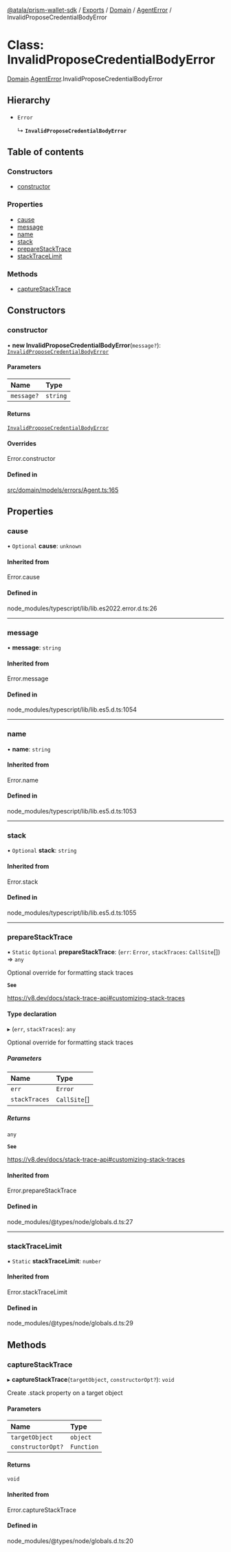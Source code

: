[@atala/prism-wallet-sdk](../README.md) / [Exports](../modules.md) / [Domain](../modules/Domain.md) / [AgentError](../modules/Domain.AgentError.md) / InvalidProposeCredentialBodyError

# Class: InvalidProposeCredentialBodyError

[Domain](../modules/Domain.md).[AgentError](../modules/Domain.AgentError.md).InvalidProposeCredentialBodyError

## Hierarchy

- `Error`

  ↳ **`InvalidProposeCredentialBodyError`**

## Table of contents

### Constructors

- [constructor](Domain.AgentError.InvalidProposeCredentialBodyError.md#constructor)

### Properties

- [cause](Domain.AgentError.InvalidProposeCredentialBodyError.md#cause)
- [message](Domain.AgentError.InvalidProposeCredentialBodyError.md#message)
- [name](Domain.AgentError.InvalidProposeCredentialBodyError.md#name)
- [stack](Domain.AgentError.InvalidProposeCredentialBodyError.md#stack)
- [prepareStackTrace](Domain.AgentError.InvalidProposeCredentialBodyError.md#preparestacktrace)
- [stackTraceLimit](Domain.AgentError.InvalidProposeCredentialBodyError.md#stacktracelimit)

### Methods

- [captureStackTrace](Domain.AgentError.InvalidProposeCredentialBodyError.md#capturestacktrace)

## Constructors

### constructor

• **new InvalidProposeCredentialBodyError**(`message?`): [`InvalidProposeCredentialBodyError`](Domain.AgentError.InvalidProposeCredentialBodyError.md)

#### Parameters

| Name | Type |
| :------ | :------ |
| `message?` | `string` |

#### Returns

[`InvalidProposeCredentialBodyError`](Domain.AgentError.InvalidProposeCredentialBodyError.md)

#### Overrides

Error.constructor

#### Defined in

[src/domain/models/errors/Agent.ts:165](https://github.com/input-output-hk/atala-prism-wallet-sdk-ts/blob/47ec1c8/src/domain/models/errors/Agent.ts#L165)

## Properties

### cause

• `Optional` **cause**: `unknown`

#### Inherited from

Error.cause

#### Defined in

node_modules/typescript/lib/lib.es2022.error.d.ts:26

___

### message

• **message**: `string`

#### Inherited from

Error.message

#### Defined in

node_modules/typescript/lib/lib.es5.d.ts:1054

___

### name

• **name**: `string`

#### Inherited from

Error.name

#### Defined in

node_modules/typescript/lib/lib.es5.d.ts:1053

___

### stack

• `Optional` **stack**: `string`

#### Inherited from

Error.stack

#### Defined in

node_modules/typescript/lib/lib.es5.d.ts:1055

___

### prepareStackTrace

▪ `Static` `Optional` **prepareStackTrace**: (`err`: `Error`, `stackTraces`: `CallSite`[]) => `any`

Optional override for formatting stack traces

**`See`**

https://v8.dev/docs/stack-trace-api#customizing-stack-traces

#### Type declaration

▸ (`err`, `stackTraces`): `any`

Optional override for formatting stack traces

##### Parameters

| Name | Type |
| :------ | :------ |
| `err` | `Error` |
| `stackTraces` | `CallSite`[] |

##### Returns

`any`

**`See`**

https://v8.dev/docs/stack-trace-api#customizing-stack-traces

#### Inherited from

Error.prepareStackTrace

#### Defined in

node_modules/@types/node/globals.d.ts:27

___

### stackTraceLimit

▪ `Static` **stackTraceLimit**: `number`

#### Inherited from

Error.stackTraceLimit

#### Defined in

node_modules/@types/node/globals.d.ts:29

## Methods

### captureStackTrace

▸ **captureStackTrace**(`targetObject`, `constructorOpt?`): `void`

Create .stack property on a target object

#### Parameters

| Name | Type |
| :------ | :------ |
| `targetObject` | `object` |
| `constructorOpt?` | `Function` |

#### Returns

`void`

#### Inherited from

Error.captureStackTrace

#### Defined in

node_modules/@types/node/globals.d.ts:20
